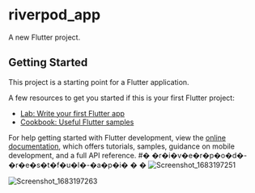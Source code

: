 # riverpod_app

A new Flutter project.

## Getting Started

This project is a starting point for a Flutter application.

A few resources to get you started if this is your first Flutter project:

- [Lab: Write your first Flutter app](https://docs.flutter.dev/get-started/codelab)
- [Cookbook: Useful Flutter samples](https://docs.flutter.dev/cookbook)

For help getting started with Flutter development, view the
[online documentation](https://docs.flutter.dev/), which offers tutorials,
samples, guidance on mobile development, and a full API reference.
#� �r�i�v�e�r�p�o�d�-�r�e�s�t�f�u�l�-�a�p�i�
�
�
![Screenshot_1683197251](https://user-images.githubusercontent.com/115476387/236183575-1678cb23-6cc1-4861-93e9-d29f2f9b500f.png)



![Screenshot_1683197263](https://user-images.githubusercontent.com/115476387/236183604-b5f04abc-5d6d-448d-8b63-ba0286f01df6.png)

